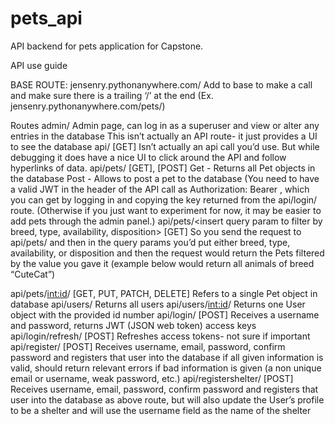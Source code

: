 # pets_api
API backend for pets application for Capstone.

API use guide


BASE ROUTE: jensenry.pythonanywhere.com/
Add to base to make a call and make sure there is a  trailing ‘/’ at the end (Ex.  jensenry.pythonanywhere.com/pets/)

Routes
admin/
Admin page, can log in as a superuser and view or alter any entries in the database
This isn’t actually an API route- it just provides a UI to see the database
api/ [GET]
Isn’t actually an api call you’d use. But while debugging it does have a nice UI to click around the API and follow hyperlinks of data.
api/pets/ [GET], [POST]
Get - Returns all Pet objects in the database
Post - Allows to post a pet to the database (You need to have a valid JWT in the header of the API call as Authorization: Bearer <key>, which you can get by logging in and copying the key returned from the api/login/ route. (Otherwise if you just want to experiment for now, it may be easier to add pets through the admin panel.)
api/pets/<insert query param to filter by breed, type, availability, disposition> [GET]
So you send the request to api/pets/ and then in the query params you’d put either breed, type, availability, or disposition and then the request would return the Pets filtered by the value you gave it (example below would return all animals of breed “CuteCat”)

api/pets/<int:id>/ [GET, PUT, PATCH, DELETE]
Refers to a single Pet object in database 
api/users/
Returns all users
api/users/<int:id>/
Returns one User object with the provided id number
api/login/ [POST]
Receives a username and password, returns JWT (JSON web token) access keys
api/login/refresh/ [POST]
Refreshes access tokens- not sure if important
api/register/ [POST]
Receives username, email, password, confirm password and registers that user into the database if all given information is valid, should return relevant errors if bad information is given (a non unique email or username, weak password, etc.)
api/registershelter/ [POST]
Receives username, email, password, confirm password and registers that user into the database as above route, but will also update the User’s profile to be a shelter and will use the username field as the name of the shelter
